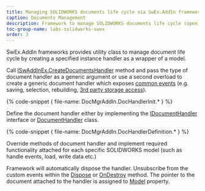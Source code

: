 ```yaml
---
title: Managing SOLIDWORKS documents life cycle via SwEx.AddIn framework
caption: Documents Management
description: Framework to manage SOLIDWORKS documents life cycle (open, close, activate) and its events in SwEx.AddIn
toc-group-name: labs-solidworks-swex
order: 3
---
```

SwEx.AddIn frameworks provides utility class to manage document life cycle by creating a specified instance handler as a wrapper of a model.

Call [ISwAddInEx.CreateDocumentsHandler](https://docs.codestack.net/swex/add-in/html/M_CodeStack_SwEx_AddIn_Base_ISwAddInEx_CreateDocumentsHandler__1.htm) method and pass the type of document handler as a generic argument or use a second overload to create a generic document handler which exposes [common events](events/) (e.g. saving, selection, rebuilding, [3rd party storage access](/docs/codestack/labs/solidworks/swex/add-in/third-party-data-storage/)).

{% code-snippet { file-name: DocMgrAddIn.DocHandlerInit.* } %}

Define the document handler either by implementing the [IDocumentHandler](https://docs.codestack.net/swex/add-in/html/T_CodeStack_SwEx_AddIn_Base_IDocumentHandler.htm) interface or [DocumentHandler](https://docs.codestack.net/swex/add-in/html/T_CodeStack_SwEx_AddIn_Core_DocumentHandler.htm) class. 

{% code-snippet { file-name: DocMgrAddIn.DocHandlerDefinition.* } %}

Override methods of document handler and implement required functionality attached for each specific SOLIDWORKS model (such as handle events, load, write data etc.)

Framework will automatically dispose the handler. Unsubscribe from the custom events within the [Dispose](https://docs.codestack.net/swex/add-in/html/M_CodeStack_SwEx_AddIn_Core_DocumentHandler_Dispose.htm) or [OnDestroy](https://docs.codestack.net/swex/add-in/html/M_CodeStack_SwEx_AddIn_Core_DocumentHandler_OnDestroy.htm) method. The pointer to the document attached to the handler is assigned to [Model](https://docs.codestack.net/swex/add-in/html/P_CodeStack_SwEx_AddIn_Core_DocumentHandler_Model.htm) property.